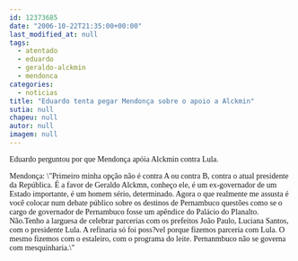 ```yaml
---
id: 12373685
date: "2006-10-22T21:35:00+00:00"
last_modified_at: null
tags:
  - atentado
  - eduardo
  - geraldo-alckmin
  - mendonca
categories:
  - noticias
title: "Eduardo tenta pegar Mendonça sobre o apoio a Alckmin"
sutia: null
chapeu: null
autor: null
imagem: null
---
```

<p><P><FONT face=Verdana>Eduardo perguntou por que Mendonça apóia Alckmin contra Lula.</FONT></P></p>
<p><P><FONT face=Verdana>Mendonça: \"Primeiro minha opção não é contra A ou contra B, contra o atual presidente da República. É a favor de Geraldo Alckmn, conheço ele, é um ex-governador de um Estado importante, é um homem sério, determinado. Agora o que realmente me assusta é você colocar num debate público sobre os destinos de Pernambuco questões como se o cargo de governador de Pernambuco fosse um apêndice do Palácio do Planalto. Não.Tenho a larguesa de celebrar parcerias com os prefeitos João Paulo, Luciana Santos, com o presidente Lula. A refinaria só foi poss?vel porque fizemos parceria com Lula. O mesmo fizemos com o estaleiro, com o programa do leite. Pernanmbuco não se governa com mesquinharia.\"</FONT></P> </p>
